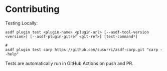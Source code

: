 # Contributing

Testing Locally:

```shell
asdf plugin test <plugin-name> <plugin-url> [--asdf-tool-version <version>] [--asdf-plugin-gitref <git-ref>] [test-command*]

#
asdf plugin test carp https://github.com/susurri/asdf-carp.git "carp --help"
```

Tests are automatically run in GitHub Actions on push and PR.
